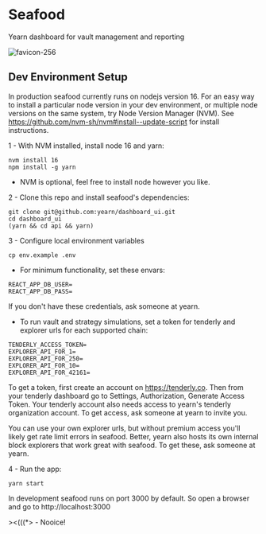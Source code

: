 # Seafood
Yearn dashboard for vault management and reporting

![favicon-256](https://user-images.githubusercontent.com/89237203/209074891-16c56321-774e-411c-9ca0-ffa1a7068ed5.png)

## Dev Environment Setup
In production seafood currently runs on nodejs version 16. For an easy way to install a particular node version in your dev environment, or multiple node versions on the same system, try Node Version Manager (NVM). See https://github.com/nvm-sh/nvm#install--update-script for install instructions.

1 - With NVM installed, install node 16 and yarn:
```console
nvm install 16
npm install -g yarn
```
* NVM is optional, feel free to install node however you like.

2 - Clone this repo and install seafood's dependencies:
```console
git clone git@github.com:yearn/dashboard_ui.git
cd dashboard_ui
(yarn && cd api && yarn)
```

3 - Configure local environment variables
```console
cp env.example .env
```

  - For minimum functionality, set these envars:
  ```
  REACT_APP_DB_USER=
  REACT_APP_DB_PASS=
  ```
  If you don't have these credentials, ask someone at yearn.

  - To run vault and strategy simulations, set a token for tenderly and explorer urls for each supported chain:
  ```
  TENDERLY_ACCESS_TOKEN=
  EXPLORER_API_FOR_1=
  EXPLORER_API_FOR_250=
  EXPLORER_API_FOR_10=
  EXPLORER_API_FOR_42161=
  ```
  To get a token, first create an account on https://tenderly.co. Then from your tenderly dashboard go to Settings, Authorization, Generate Access Token. Your tenderly account also needs access to yearn's tenderly organization account. To get access, ask someone at yearn to invite you.

  You can use your own explorer urls, but without premium access you'll likely get rate limit errors in seafood. Better, yearn also hosts its own internal block explorers that work great with seafood. To get these, ask someone at yearn.


4 - Run the app:
```console
yarn start
```
In development seafood runs on port 3000 by default. So open a browser and go to http://localhost:3000



\><(((*> - Nooice!

